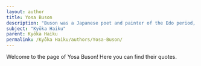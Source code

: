```yaml
---
layout: author
title: Yosa Buson
description: "Buson was a Japanese poet and painter of the Edo period, known as one of the four great masters of haiku. His works often blend the delicacy of nature with emotional depth."
subject: "Kyōka Haiku"
parent: Kyōka Haiku
permalink: /Kyōka Haiku/authors/Yosa-Buson/
---
```


Welcome to the page of Yosa Buson! Here you can find their quotes.
